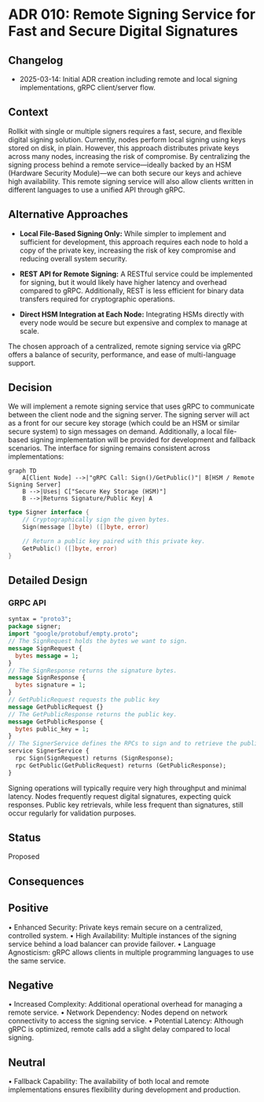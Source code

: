 # ADR 010: Remote Signing Service for Fast and Secure Digital Signatures

## Changelog

- 2025-03-14: Initial ADR creation including remote and local signing implementations, gRPC client/server flow.

## Context

Rollkit with single or multiple signers requires a fast, secure, and flexible digital signing solution. Currently, nodes perform local signing using keys stored on disk, in plain. However, this approach distributes private keys across many nodes, increasing the risk of compromise. By centralizing the signing process behind a remote service—ideally backed by an HSM (Hardware Security Module)—we can both secure our keys and achieve high availability. This remote signing service will also allow clients written in different languages to use a unified API through gRPC.

## Alternative Approaches

- **Local File-Based Signing Only:**
    While simpler to implement and sufficient for development, this approach requires each node to hold a copy of the private key, increasing the risk of key compromise and reducing overall system security.

- **REST API for Remote Signing:**
    A RESTful service could be implemented for signing, but it would likely have higher latency and overhead compared to gRPC. Additionally, REST is less efficient for binary data transfers required for cryptographic operations.

- **Direct HSM Integration at Each Node:**
    Integrating HSMs directly with every node would be secure but expensive and complex to manage at scale.

The chosen approach of a centralized, remote signing service via gRPC offers a balance of security, performance, and ease of multi-language support.

## Decision

We will implement a remote signing service that uses gRPC to communicate between the client node and the signing server. The signing server will act as a front for our secure key storage (which could be an HSM or similar secure system) to sign messages on demand. Additionally, a local file-based signing implementation will be provided for development and fallback scenarios. The interface for signing remains consistent across implementations:

```mermaid
graph TD
    A[Client Node] -->|"gRPC Call: Sign()/GetPublic()"| B[HSM / Remote Signing Server]
    B -->|Uses| C["Secure Key Storage (HSM)"]
    B -->|Returns Signature/Public Key| A
```

```go
type Signer interface {
    // Cryptographically sign the given bytes.
    Sign(message []byte) ([]byte, error)

    // Return a public key paired with this private key.
    GetPublic() ([]byte, error)
}
```

## Detailed Design

### GRPC API

```proto
syntax = "proto3";
package signer;
import "google/protobuf/empty.proto";
// The SignRequest holds the bytes we want to sign.
message SignRequest {
  bytes message = 1;
}
// The SignResponse returns the signature bytes.
message SignResponse {
  bytes signature = 1;
}
// GetPublicRequest requests the public key
message GetPublicRequest {}
// The GetPublicResponse returns the public key.
message GetPublicResponse {
  bytes public_key = 1;
}
// The SignerService defines the RPCs to sign and to retrieve the public key.
service SignerService {
  rpc Sign(SignRequest) returns (SignResponse);
  rpc GetPublic(GetPublicRequest) returns (GetPublicResponse);
}
```

Signing operations will typically require very high throughput and minimal latency. Nodes frequently request digital signatures, expecting quick responses. Public key retrievals, while less frequent than signatures, still occur regularly for validation purposes.

## Status

Proposed

## Consequences

## Positive

 • Enhanced Security: Private keys remain secure on a centralized, controlled system.
 • High Availability: Multiple instances of the signing service behind a load balancer can provide failover.
 • Language Agnosticism: gRPC allows clients in multiple programming languages to use the same service.

## Negative

 • Increased Complexity: Additional operational overhead for managing a remote service.
 • Network Dependency: Nodes depend on network connectivity to access the signing service.
 • Potential Latency: Although gRPC is optimized, remote calls add a slight delay compared to local signing.

## Neutral

 • Fallback Capability: The availability of both local and remote implementations ensures flexibility during development and production.
